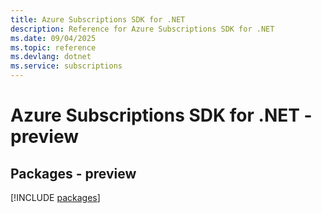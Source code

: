 ```yaml
---
title: Azure Subscriptions SDK for .NET
description: Reference for Azure Subscriptions SDK for .NET
ms.date: 09/04/2025
ms.topic: reference
ms.devlang: dotnet
ms.service: subscriptions
---
```

# Azure Subscriptions SDK for .NET - preview
## Packages - preview
[!INCLUDE [packages](subscriptions-index.md)]